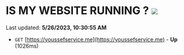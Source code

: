 # IS MY WEBSITE RUNNING ? [![](https://img.shields.io/static/v1?label=Sponsor&message=%E2%9D%A4&logo=GitHub&color=%23fe8e86)](https://github.com/sponsors/<username>)

Last updated: **5/26/2023, 10:30:55 AM**

- `GET` [https://youssefservice.me](https://youssefservice.me) - **Up** (1026ms)
